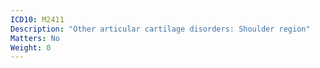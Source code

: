 ```yaml
---
ICD10: M2411
Description: "Other articular cartilage disorders: Shoulder region"
Matters: No
Weight: 0
---
```

